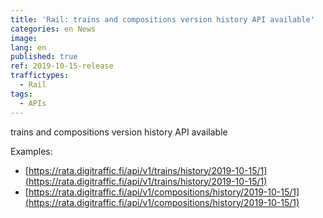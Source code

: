```yaml
---
title: 'Rail: trains and compositions version history API available'
categories: en News
image:
lang: en
published: true
ref: 2019-10-15-release
traffictypes:
  - Rail
tags:
  - APIs
---
```


trains and compositions version history API available

Examples:

- [https://rata.digitraffic.fi/api/v1/trains/history/2019-10-15/1](https://rata.digitraffic.fi/api/v1/trains/history/2019-10-15/1)
- [https://rata.digitraffic.fi/api/v1/compositions/history/2019-10-15/1](https://rata.digitraffic.fi/api/v1/compositions/history/2019-10-15/1)
